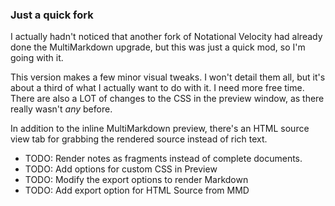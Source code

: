 ### Just a quick fork

I actually hadn't noticed that another fork of Notational Velocity had already done the MultiMarkdown upgrade, but this was just a quick mod, so I'm going with it.

This version makes a few minor visual tweaks. I won't detail them all, but it's about a third of what I actually want to do with it. I need more free time. There are also a LOT of changes to the CSS in the preview window, as there really wasn't *any* before.

In addition to the inline MultiMarkdown preview, there's an HTML source view tab for grabbing the rendered source instead of rich text.

* TODO: Render notes as fragments instead of complete documents.
* TODO: Add options for custom CSS in Preview
* TODO: Modify the export options to render Markdown
* TODO: Add export option for HTML Source from MMD
